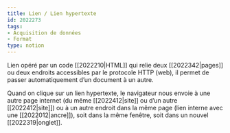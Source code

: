 ```yaml
---
title: Lien / Lien hypertexte
id: 2022273
tags:
- Acquisition de données
- Format
type: notion
---
```


Lien opéré par un code [[2022210|HTML]] qui relie deux [[2022342|pages]] ou deux endroits accessibles par le protocole HTTP (web), il permet de passer automatiquement d’un document à un autre. 

Quand on clique sur un lien hypertexte, le navigateur nous envoie à une autre page internet (du même [[2022412|site]] ou d’un autre [[2022412|site]]) ou à un autre endroit dans la même page (lien interne avec une [[2022012|ancre]]), soit dans la même fenêtre, soit dans un nouvel [[2022319|onglet]].

